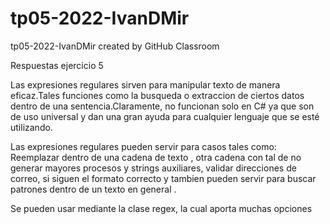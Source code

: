 # tp05-2022-IvanDMir
tp05-2022-IvanDMir created by GitHub Classroom

Respuestas ejercicio 5

Las expresiones regulares sirven para manipular texto de manera eficaz.Tales funciones como la busqueda o extraccion de ciertos 
datos dentro de una sentencia.Claramente, no funcionan solo en C# ya que son de uso universal y dan una gran ayuda para
cualquier lenguaje que se esté utilizando.

Las expresiones regulares pueden servir para casos tales como: Reemplazar dentro de una cadena de texto , otra cadena con tal de
no generar mayores procesos y strings auxiliares, validar direcciones de correo, si siguen el formato correcto y tambien pueden servir para 
buscar patrones dentro de un texto en general .

Se pueden usar mediante la clase regex, la cual aporta muchas opciones
